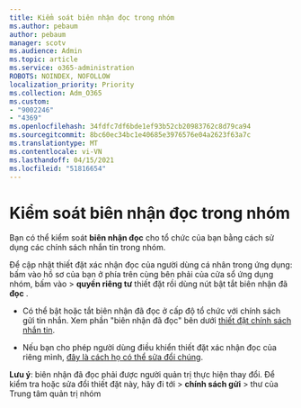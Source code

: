 ```yaml
---
title: Kiểm soát biên nhận đọc trong nhóm
ms.author: pebaum
author: pebaum
manager: scotv
ms.audience: Admin
ms.topic: article
ms.service: o365-administration
ROBOTS: NOINDEX, NOFOLLOW
localization_priority: Priority
ms.collection: Adm_O365
ms.custom:
- "9002246"
- "4369"
ms.openlocfilehash: 34fdfc7df6bde1ef93b52cb20983762c8d79ca94
ms.sourcegitcommit: 8bc60ec34bc1e40685e3976576e04a2623f63a7c
ms.translationtype: MT
ms.contentlocale: vi-VN
ms.lasthandoff: 04/15/2021
ms.locfileid: "51816654"
---
```

# <a name="controlling-read-receipts-in-teams"></a>Kiểm soát biên nhận đọc trong nhóm

Bạn có thể kiểm soát **biên nhận đọc** cho tổ chức của bạn bằng cách sử dụng các chính sách nhắn tin trong nhóm.

Để cập nhật thiết đặt xác nhận đọc của người dùng cá nhân trong ứng dụng: bấm vào hồ sơ của bạn ở phía trên cùng bên phải của cửa sổ ứng dụng nhóm, bấm vào  >  **quyền riêng tư** thiết đặt rồi dùng nút bật tắt biên nhận đã **đọc** .

- Có thể bật hoặc tắt biên nhận đã đọc ở cấp độ tổ chức với chính sách gửi tin nhắn. Xem phần "biên nhận đã đọc" bên dưới [thiết đặt chính sách nhắn tin](https://docs.microsoft.com/microsoftteams/messaging-policies-in-teams#messaging-policy-settings).

- Nếu bạn cho phép người dùng điều khiển thiết đặt xác nhận đọc của riêng mình, [đây là cách họ có thể sửa đổi chúng](https://docs.microsoft.com/microsoftteams/messaging-policies-in-teams#messaging-policy-settings). 

**Lưu ý**: biên nhận đã đọc phải được người quản trị thực hiện thay đổi. Để kiểm tra hoặc sửa đổi thiết đặt này, hãy đi tới >  **chính sách gửi**  >   thư của Trung tâm quản trị nhóm

